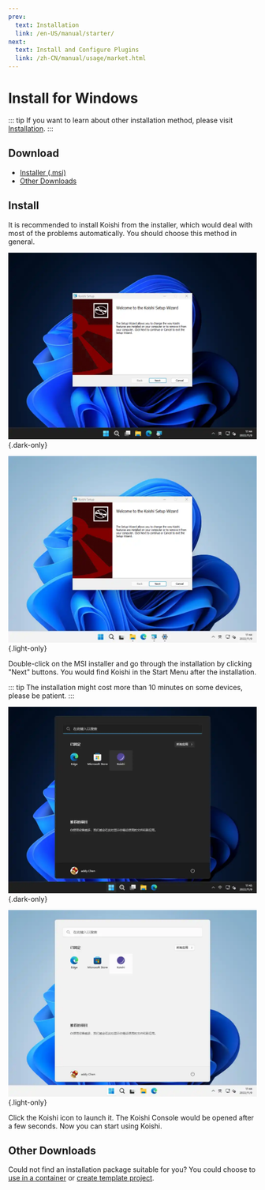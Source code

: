 ```yaml
---
prev:
  text: Installation
  link: /en-US/manual/starter/
next:
  text: Install and Configure Plugins
  link: /zh-CN/manual/usage/market.html
---
```


# Install for Windows

::: tip
If you want to learn about other installation method, please visit [Installation](./index.md).
:::

## Download

- [Installer (.msi)](https://k.ilharp.cc/win.msi)
- [Other Downloads](https://github.com/koishijs/koishi-desktop/releases)

## Install

It is recommended to install Koishi from the installer, which would deal with most of the problems automatically. You should choose this method in general.

![msi-installer](/manual/windows/msi-installer-dark.webp) {.dark-only}

![msi-installer](/manual/windows/msi-installer-light.webp) {.light-only}

Double-click on the MSI installer and go through the installation by clicking "Next" buttons. You would find Koishi in the Start Menu after the installation.

::: tip
The installation might cost more than 10 minutes on some devices, please be patient.
:::

![start-menu](/manual/windows/start-menu-dark.webp) {.dark-only}

![start-menu](/manual/windows/start-menu-light.webp) {.light-only}

Click the Koishi icon to launch it. The Koishi Console would be opened after a few seconds. Now you can start using Koishi.

## Other Downloads

Could not find an installation package suitable for you? You could choose to [use in a container](./docker.md) or [create template project](./boilerplate.md).

